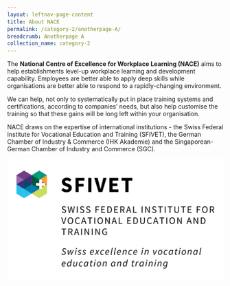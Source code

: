 ```yaml
---
layout: leftnav-page-content
title: About NACE
permalink: /category-2/anotherpage-A/
breadcrumb: Anotherpage A
collection_name: category-2
---
```

The **National Centre of Excellence for Workplace Learning (NACE)** aims to help establishments level-up workplace learning and development capability. Employees are better able to apply deep skills while organisations are better able to respond to a rapidly-changing environment.

We can help, not only to systematically put in place training systems and certifications, according to companies’ needs, but also help customise the training so that these gains will be long left within your organisation.

NACE draws on the expertise of international institutions - the Swiss Federal Institute for Vocational Education and Training (SFIVET), the German Chamber of Industry & Commerce (IHK Akademie) and the Singaporean-German Chamber of Industry and Commerce (SGC).

![SFIVET](/images/sfivet.jpg)
